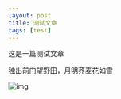 ```yaml
---
layout: post
title: 测试文章
tags: [test]
---
```


这是一篇测试文章

独出前门望野田，月明荞麦花如雪

![img](https://img9.doubanio.com/view/photo/l/public/p2476666985.webp)